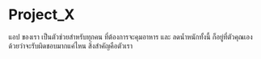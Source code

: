# Project_X
แอป ของเรา เป็นตัวช่วยสำหรับทุกคน ที่ต้องการจะคุมอาหาร และ ลดน้ำหนักทั้งนี้ ก็อยู่ที่ตัวคุณเองด้วยว่าจะรับผิดชอบมากแค่ไหน สิ่งสำคัญคือตัวเรา
